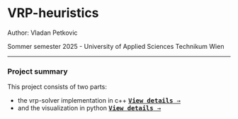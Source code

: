 # VRP-heuristics

Author: Vladan Petkovic

Sommer semester 2025 - University of Applied Sciences Technikum Wien

---

### Project summary

This project consists of two parts:

- the vrp-solver implementation in c++ [<kbd>**View details** &rarr;</kbd>](vrp_solver/README.md)
- and the visualization in python [<kbd>**View details** &rarr;</kbd>](data_analysis/README.md)
